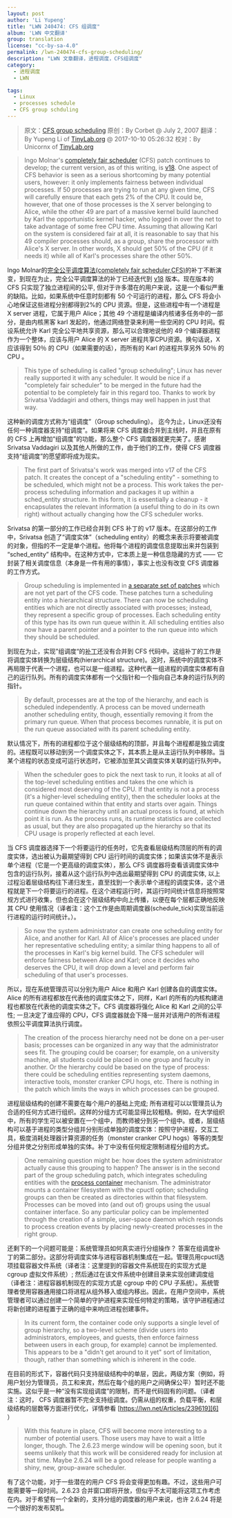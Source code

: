 ```yaml
---
layout: post
author: 'Li Yupeng'
title: "LWN 240474: CFS 组调度"
album: 'LWN 中文翻译'
group: translation
license: "cc-by-sa-4.0"
permalink: /lwn-240474-cfs-group-scheduling/
description: "LWN 文章翻译，进程调度，CFS组调度"
category:
  - 进程调度
  - LWN

tags:
  - Linux
  - processes schedule
  - CFS group schduling
---
```


> 原文：[CFS group scheduling](https://lwn.net/Articles/240474/)
> 原创：By Corbet @ July 2, 2007
> 翻译：By Yupeng Li of [TinyLab.org][1] @ 2017-10-10 05:26:32
> 校对：By Unicornx of [TinyLab.org][1]

> Ingo Molnar's [completely fair scheduler][2] (CFS) patch continues to develop; the current version, as of this writing, is [v18][3]. One aspect of CFS behavior is seen as a serious shortcoming by many potential users, however: it only implements fairness between individual processes. If 50 processes are trying to run at any given time, CFS will carefully ensure that each gets 2% of the CPU. It could be, however, that one of those processes is the X server belonging to Alice, while the other 49 are part of a massive kernel build launched by Karl the opportunistic kernel hacker, who logged in over the net to take advantage of some free CPU time. Assuming that allowing Karl on the system is considered fair at all, it is reasonable to say that his 49 compiler processes should, as a group, share the processor with Alice's X server. In other words, X should get 50% of the CPU (if it needs it) while all of Karl's processes share the other 50%.

Ingo Molnar的[完全公平调度算法(completely fair scheduler,CFS)][2]的补丁不断演变，到现在为止，完全公平调度算法的补丁已经迭代到 [v18][3] 版本。现在版本的 CFS 只实现了独立进程间的公平, 但对于许多潜在的用户来说，这是一个看似严重的缺陷。比如，如果系统中任意时刻都有 50 个可运行的进程，那么 CFS 将会小心地保证这些进程分别都得到2%的 CPU 资源。但是，这些进程中有一个进程是 X server 进程，它属于用户 Alice；其他 49 个进程是编译内核诸多任务中的一部分，是由内核黑客 karl 发起的，他通过网络登录来利用一些空闲的 CPU 时间。假设系统允许 Karl 完全公平地共享资源，那么可以合理地说他的 49 个编译器进程作为一个整体，应该与用户 Alice 的 X server 进程共享CPU资源。换句话说，X 应该得到 50％ 的 CPU（如果需要的话），而所有的 Karl 的进程共享另外 50％ 的 CPU 。


> This type of scheduling is called "group scheduling"; Linux has never really supported it with any scheduler. It would be nice if a "completely fair scheduler" to be merged in the future had the potential to be completely fair in this regard too. Thanks to work by Srivatsa Vaddagiri and others, things may well happen in just that way.

这种新的调度方式称为“组调度”（Group scheduling）。 迄今为止，Linux还没有任何一种调度器支持“组调度”。如果将来 CFS 调度器合并到主线时，并且在原有的 CFS 上再增加“组调度”的功能，那么整个 CFS 调度器就更完美了。感谢 Srivatsa Vaddagiri 以及其他人所做的工作，由于他们的工作，使得 CFS 调度器支持“组调度”的愿望即将成为现实。

> The first part of Srivatsa's work was merged into v17 of the CFS patch. It creates the concept of a "scheduling entity" - something to be scheduled, which might not be a process. This work takes the per-process scheduling information and packages it up within a sched_entity structure. In this form, it is essentially a cleanup - it encapsulates the relevant information (a useful thing to do in its own right) without actually changing how the CFS scheduler works.

Srivatsa 的第一部分的工作已经合并到 CFS 补丁的 v17 版本。在这部分的工作中，Srivatsa 创造了“调度实体”（scheduling entity）的概念来表示将要被调度的对象，但指的不一定是单个进程。他将每个进程的调度信息提取出来并包装到 “sched_entity” 结构中。在这种方式中，它本质上是一种信息隐藏的方式 —— 它封装了相关调度信息（本身是一件有用的事情），事实上也没有改变 CFS 调度器的工作方式。

> Group scheduling is implemented in [a separate set of patches][4] which are not yet part of the CFS code. These patches turn a scheduling entity into a hierarchical structure. There can now be scheduling entities which are not directly associated with processes; instead, they represent a specific group of processes. Each scheduling entity of this type has its own run queue within it. All scheduling entities also now have a parent pointer and a pointer to the run queue into which they should be scheduled.

到现在为止，实现”组调度“的[补丁][4]还没有合并到 CFS 代码中。这组补丁的工作是将调度实体转换为层级结构(hierarchical structure)。这时，系统中的调度实体不再局限于代表一个进程，也可以是一组进程。这种代表一组进程的调度实体都有自己的运行队列。所有的调度实体都有一个父指针和一个指向自己本身的运行队列的指针。

> By default, processes are at the top of the hierarchy, and each is scheduled independently. A process can be moved underneath another scheduling entity, though, essentially removing it from the primary run queue. When that process becomes runnable, it is put on the run queue associated with its parent scheduling entity.

默认情况下，所有的进程都位于这个层级结构的顶部，并且每个进程都是独立调度的。进程既可以移动到另一个调度实体之下，其本质上是从主运行队列中移除。当某个进程的状态变成可运行状态时，它被添加至其父调度实体关联的运行队列中。

> When the scheduler goes to pick the next task to run, it looks at all of the top-level scheduling entities and takes the one which is considered most deserving of the CPU. If that entity is not a process (it's a higher-level scheduling entity), then the scheduler looks at the run queue contained within that entity and starts over again. Things continue down the hierarchy until an actual process is found, at which point it is run. As the process runs, its runtime statistics are collected as usual, but they are also propagated up the hierarchy so that its CPU usage is properly reflected at each level.

当 CFS 调度器选择下一个将要运行的任务时，它先查看层级结构顶层的所有的调度实体，选出被认为最期望得到 CPU 运行时间的调度实体；如果该实体不是表示单个进程（它是一个更高级的调度实体），那么 CFS 调度器将查看该调度实体中包含的运行队列，接着从这个运行队列中选出最期望得到 CPU 的调度实体, 以上过程沿着层级结构往下递归发生，直至找到一个表示单个进程的调度实体，这个进程就是下一个将要运行的进程。在这个进程运行时，其运行时间统计信息将按照常规方式进行收集，但也会在这个层级结构中向上传播，以便在每个层都正确地反映其 CPU 使用情况（译者注：这个工作是由周期调度器(schedule_tick)实现当前运行进程的运行时间统计。）。

> So now the system administrator can create one scheduling entity for Alice, and another for Karl. All of Alice's processes are placed under her representative scheduling entity; a similar thing happens to all of the processes in Karl's big kernel build. The CFS scheduler will enforce fairness between Alice and Karl; once it decides who deserves the CPU, it will drop down a level and perform fair scheduling of that user's processes.

所以，现在系统管理员可以分别为用户 Alice 和用户 Karl 创建各自的调度实体。Alice 的所有进程都放在代表他的调度实体之下，同样，Karl 的所有的内核构建进程也都放在代表他的调度实体之下。CFS 调度器将强化 Alice 和 Karl 之间的公平性; 一旦决定了谁应得的 CPU，CFS 调度器就会下降一层并对该用户的所有进程依照公平调度算法执行调度。

> The creation of the process hierarchy need not be done on a per-user basis; processes can be organized in any way that the administrator sees fit. The grouping could be coarser; for example, on a university machine, all students could be placed in one group and faculty in another. Or the hierarchy could be based on the type of process: there could be scheduling entities representing system daemons, interactive tools, monster cranker CPU hogs, etc. There is nothing in the patch which limits the ways in which processes can be grouped.

进程层级结构的创建不需要在每个用户的基础上完成; 所有进程可以以管理员认为合适的任何方式进行组织。这样的分组方式可能显得比较粗糙。例如，在大学组织中，所有的学生可以被安置在一个组中，而教师被分到另一个组中。或者，层级结构可以基于进程的类型分组并分别形成单独的调度实体：按照守护进程，交互工具，极度消耗处理器计算资源的任务（monster cranker CPU hogs）等等的类型分组并使之分别形成单独的实体。补丁中没有任何规定限制进程分组的方式。

> One remaining question might be: how does the system administrator actually cause this grouping to happen? The answer is in the second part of the group scheduling patch, which integrates scheduling entities with the [process container][5] mechanism. The administrator mounts a container filesystem with the cpuctl option; scheduling groups can then be created as directories within that filesystem. Processes can be moved into (and out of) groups using the usual container interface. So any particular policy can be implemented through the creation of a simple, user-space daemon which responds to process creation events by placing newly-created processes in the right group.

还剩下的一个问题可能是：系统管理员如何真实进行分组操作？ 答案在组调度补丁的第二部分。这部分将调度实体与进程容器机制集成在一起。管理员用cpuctl选项挂载容器文件系统（译者注：这里提到的容器文件系统现在的实现方式是 cgroup 虚拟文件系统）; 然后通过在该文件系统中创建目录来实现创建调度组（译者注：进程容器机制现在的实现方式是 cgroup 中的 CPU 子系统）。系统管理者使用容器通用接口将进程从组外移入或组内移出。因此，在用户空间中，系统管理者可以通过创建一个简单的守护进程来实现任何特定的策略，该守护进程通过将新创建的进程置于正确的组中来响应进程创建事件。

> In its current form, the container code only supports a single level of group hierarchy, so a two-level scheme (divide users into administrators, employees, and guests, then enforce fairness between users in each group, for example) cannot be implemented. This appears to be a "didn't get around to it yet" sort of limitation, though, rather than something which is inherent in the code.

在目前的形式下，容器代码只支持层级结构中的单层，因此，两级方案（例如，将用户划分为管理员，员工和来宾，然后在每个组的用户之间确保公平）暂时还不能实施。这似乎是一种“没有实现组调度”的限制，而不是代码固有的问题。（译者注：这时， CFS 调度器暂不完全支持组调度。仍需从组的权重，负载平衡，和层级结构的层数等方面进行优化，详情参看 [https://lwn.net/Articles/239619][6] ）

> With this feature in place, CFS will become more interesting to a number of potential users. Those users may have to wait a little longer, though. The 2.6.23 merge window will be opening soon, but it seems unlikely that this work will be considered ready for inclusion at that time. Maybe 2.6.24 will be a good release for people wanting a shiny, new, group-aware scheduler.

有了这个功能，对于一些潜在的用户 CFS 将会变得更加有趣。不过，这些用户可能需要等一段时间。2.6.23 合并窗口即将开放，但似乎不太可能将这项工作考虑在内。对于希望有一个全新的，支持分组的调度器的用户来说，也许 2.6.24 将是一个很好的发布契机。

[1]: http://tinylab.org
[2]: https://lwn.net/Articles/230574/
[3]: https://lwn.net/Articles/239553/
[4]: https://lwn.net/Articles/239619/
[5]: https://lwn.net/Articles/236038/
[6]: https://lwn.net/Articles/239619/
